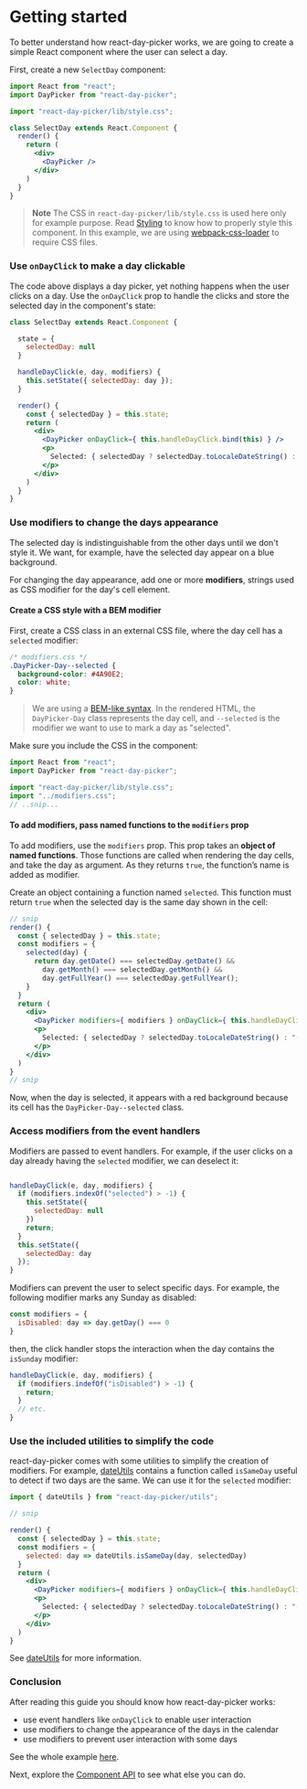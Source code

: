 # Getting started

To better understand how react-day-picker works, we are going to create a simple React component where the user can select a day.

First, create a new `SelectDay` component:

```jsx
import React from "react";
import DayPicker from "react-day-picker";

import "react-day-picker/lib/style.css";

class SelectDay extends React.Component {
  render() {
    return (
      <div>
        <DayPicker />
      </div>
    )
  }
}
```

> **Note** The CSS in `react-day-picker/lib/style.css` is used here only for example purpose. Read [Styling](Styling.md) to know how to properly style this component. In this example, we are using [webpack-css-loader](https://github.com/webpack/css-loader) to require CSS files.

### Use `onDayClick` to make a day clickable

The code above displays a day picker, yet nothing happens when the user clicks on a day. Use the `onDayClick` prop to handle the clicks and store the selected day in the component's state:

```jsx
class SelectDay extends React.Component {

  state = {
    selectedDay: null
  }

  handleDayClick(e, day, modifiers) {
    this.setState({ selectedDay: day });
  }

  render() {
    const { selectedDay } = this.state;
    return (
      <div>
        <DayPicker onDayClick={ this.handleDayClick.bind(this) } />
        <p>
          Selected: { selectedDay ? selectedDay.toLocaleDateString() : "(none)" }
        </p>
      </div>
    )
  }
}
```

### Use modifiers to change the days appearance

The selected day is indistinguishable from the other days until we don't style it. We want, for example, have the selected day appear on a blue background. 

For changing the day appearance, add one or more **modifiers**, strings used as CSS modifier for the day's cell element.

#### Create a CSS style with a BEM modifier

First, create a CSS class in an external CSS file, where the day cell has a `selected` modifier:

```css
/* modifiers.css */
.DayPicker-Day--selected {
  background-color: #4A90E2;
  color: white;
}
```

> We are using a [BEM-like syntax](https://css-tricks.com/bem-101/). In the rendered HTML, the `DayPicker-Day` class represents the day cell, and `--selected` is the modifier we want to use to mark a day as "selected". 

Make sure you include the CSS in the component:

```javascript
import React from "react";
import DayPicker from "react-day-picker";

import "react-day-picker/lib/style.css";
import "../modifiers.css";
// ..snip...
```

#### To add modifiers, pass named functions to the `modifiers` prop 

To add modifiers, use the `modifiers` prop. This prop takes an **object of named functions**. Those functions are called when rendering the day cells, and take the day as argument. As they returns `true`, the function’s name is added as modifier.

Create an object containing a function named `selected`. This function must return `true` when the selected day is the same day shown in the cell:

```jsx
// snip
render() {
  const { selectedDay } = this.state;
  const modifiers = {
    selected(day) {
      return day.getDate() === selectedDay.getDate() &&
        day.getMonth() === selectedDay.getMonth() &&
        day.getFullYear() === selectedDay.getFullYear();
    }
  }
  return (
    <div>
      <DayPicker modifiers={ modifiers } onDayClick={ this.handleDayClick.bind(this) } />
      <p>
        Selected: { selectedDay ? selectedDay.toLocaleDateString() : "(none)" }
      </p>
    </div>
  )
}
// snip
```

Now, when the day is selected, it appears with a red background because its cell has the `DayPicker-Day--selected` class.

### Access modifiers from the event handlers

Modifiers are passed to event handlers. For example, if the user clicks on a day already having the `selected` modifier, we can deselect it:

```javascript

handleDayClick(e, day, modifiers) {
  if (modifiers.indexOf("selected") > -1) {
    this.setState({
      selectedDay: null
    })
    return;
  }
  this.setState({
    selectedDay: day
  });
}

```

Modifiers can prevent the user to select specific days. For example, the following modifier marks any Sunday as disabled:

```javascript
const modifiers = {
  isDisabled: day => day.getDay() === 0
}
```

then, the click handler stops the interaction when the day contains the `isSunday` modifier:

```javascript
handleDayClick(e, day, modifiers) {
  if (modifiers.indefOf("isDisabled") > -1) {
    return; 
  }
  // etc.
}

```

### Use the included utilities to simplify the code

react-day-picker comes with some utilities to simplify the creation of modifiers. For example, [dateUtils](DateUtils.md) contains a function called `isSameDay`  useful to detect if two days are the same. We can use it for the `selected` modifier:

```jsx
import { dateUtils } from "react-day-picker/utils";

// snip

render() {
  const { selectedDay } = this.state;
  const modifiers = {
    selected: day => dateUtils.isSameDay(day, selectedDay)
  }
  return (
    <div>
      <DayPicker modifiers={ modifiers } onDayClick={ this.handleDayClick.bind(this) } />
      <p>
        Selected: { selectedDay ? selectedDay.toLocaleDateString() : "(none)" }
      </p>
    </div>
  )
}
```

See [dateUtils](DateUtils.md) for more information.

### Conclusion

After reading this guide you should know how react-day-picker works:

* use event handlers like `onDayClick` to enable user interaction
* use modifiers to change the appearance of the days in the calendar
* use modifiers to prevent user interaction with some days

See the whole example [here]("."). 

Next, explore the [Component API](API.md) to see what else you can do.
